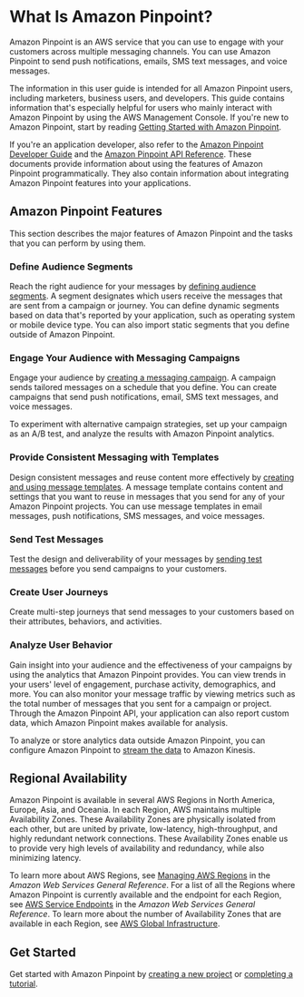 # What Is Amazon Pinpoint?<a name="welcome"></a>

Amazon Pinpoint is an AWS service that you can use to engage with your customers across multiple messaging channels\. You can use Amazon Pinpoint to send push notifications, emails, SMS text messages, and voice messages\.

The information in this user guide is intended for all Amazon Pinpoint users, including marketers, business users, and developers\. This guide contains information that's especially helpful for users who mainly interact with Amazon Pinpoint by using the AWS Management Console\. If you're new to Amazon Pinpoint, start by reading [Getting Started with Amazon Pinpoint](gettingstarted.md)\.

If you're an application developer, also refer to the [Amazon Pinpoint Developer Guide](https://docs.aws.amazon.com/pinpoint/latest/developerguide/) and the [Amazon Pinpoint API Reference](https://docs.aws.amazon.com/pinpoint/latest/apireference/)\. These documents provide information about using the features of Amazon Pinpoint programmatically\. They also contain information about integrating Amazon Pinpoint features into your applications\.

## Amazon Pinpoint Features<a name="welcome-features"></a>

This section describes the major features of Amazon Pinpoint and the tasks that you can perform by using them\.

### Define Audience Segments<a name="welcome-segments"></a>

Reach the right audience for your messages by [defining audience segments](segments.md)\. A segment designates which users receive the messages that are sent from a campaign or journey\. You can define dynamic segments based on data that's reported by your application, such as operating system or mobile device type\. You can also import static segments that you define outside of Amazon Pinpoint\.

### Engage Your Audience with Messaging Campaigns<a name="welcome-campaigns"></a>

Engage your audience by [creating a messaging campaign](campaigns.md)\. A campaign sends tailored messages on a schedule that you define\. You can create campaigns that send push notifications, email, SMS text messages, and voice messages\.

To experiment with alternative campaign strategies, set up your campaign as an A/B test, and analyze the results with Amazon Pinpoint analytics\.

### Provide Consistent Messaging with Templates<a name="welcome-templates"></a>

Design consistent messages and reuse content more effectively by [creating and using message templates](messages-templates.md)\. A message template contains content and settings that you want to reuse in messages that you send for any of your Amazon Pinpoint projects\. You can use message templates in email messages, push notifications, SMS messages, and voice messages\.

### Send Test Messages<a name="welcome-transactional"></a>

Test the design and deliverability of your messages by [sending test messages](messages.md) before you send campaigns to your customers\.

### Create User Journeys<a name="welcome-journeys"></a>

Create multi\-step journeys that send messages to your customers based on their attributes, behaviors, and activities\.

### Analyze User Behavior<a name="welcome-analyze"></a>

Gain insight into your audience and the effectiveness of your campaigns by using the analytics that Amazon Pinpoint provides\. You can view trends in your users' level of engagement, purchase activity, demographics, and more\. You can also monitor your message traffic by viewing metrics such as the total number of messages that you sent for a campaign or project\. Through the Amazon Pinpoint API, your application can also report custom data, which Amazon Pinpoint makes available for analysis\.

To analyze or store analytics data outside Amazon Pinpoint, you can configure Amazon Pinpoint to [stream the data](analytics-streaming.md) to Amazon Kinesis\.

## Regional Availability<a name="welcome-regions"></a>

Amazon Pinpoint is available in several AWS Regions in North America, Europe, Asia, and Oceania\. In each Region, AWS maintains multiple Availability Zones\. These Availability Zones are physically isolated from each other, but are united by private, low\-latency, high\-throughput, and highly redundant network connections\. These Availability Zones enable us to provide very high levels of availability and redundancy, while also minimizing latency\.

To learn more about AWS Regions, see [Managing AWS Regions](https://docs.aws.amazon.com/general/latest/gr/rande-manage.html) in the *Amazon Web Services General Reference*\. For a list of all the Regions where Amazon Pinpoint is currently available and the endpoint for each Region, see [AWS Service Endpoints](https://docs.aws.amazon.com/general/latest/gr/rande.html#pinpoint_region) in the *Amazon Web Services General Reference*\. To learn more about the number of Availability Zones that are available in each Region, see [AWS Global Infrastructure](https://aws.amazon.com/about-aws/global-infrastructure/)\.

## Get Started<a name="welcome-getstarted"></a>

Get started with Amazon Pinpoint by [creating a new project](gettingstarted.md) or [completing a tutorial](tutorials.md)\. 